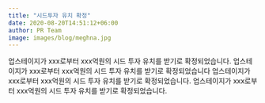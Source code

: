 ```yaml
---
title: "시드투자 유치 확정"
date: 2020-08-20T14:51:12+06:00
author: PR Team
image: images/blog/meghna.jpg
---
```


업스테이지가 xxx로부터 xxx억원의 시드 투자 유치를 받기로 확정되었습니다.
업스테이지가 xxx로부터 xxx억원의 시드 투자 유치를 받기로 확정되었습니다
업스테이지가 xxx로부터 xxx억원의 시드 투자 유치를 받기로 확정되었습니다.
업스테이지가 xxx로부터 xxx억원의 시드 투자 유치를 받기로 확정되었습니다.
